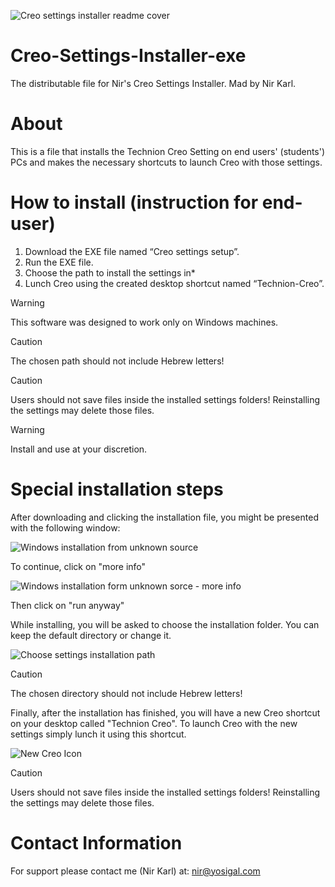 ![Creo settings installer readme cover](https://github.com/NirKarl/Creo-Settings-Installer-exe/assets/36088400/9e2a6013-a4f0-460f-9a2b-34af8f918720)

# Creo-Settings-Installer-exe
The distributable file for Nir's Creo Settings Installer.
Mad by Nir Karl.

# About
This is a file that installs the Technion Creo Setting on end users' (students') PCs and makes the necessary shortcuts to launch Creo with those settings.

# How to install (instruction for end-user)
1. Download the EXE file named “Creo settings setup”.
2. Run the EXE file.
3. Choose the path to install the settings in*
4. Lunch Creo using the created desktop shortcut named “Technion-Creo”.

>[!WARNING]
> This software was designed to work only on Windows machines.

>[!CAUTION]
> The chosen path should not include Hebrew letters!

>[!CAUTION]
> Users should not save files inside the installed settings folders! Reinstalling the settings may delete those files.

>[!WARNING]
> Install and use at your discretion.

# Special installation steps
After downloading and clicking the installation file, you might be presented with the following window:

![Windows installation from unknown source](https://github.com/user-attachments/assets/72d7efa1-ebe3-4404-a801-af20e0a0229f)

To continue, click on "more info"

![Windows installation form unknown sorce - more info](https://github.com/user-attachments/assets/5b2ea151-53da-4f94-b695-4251219e688f)

Then click on "run anyway"

While installing, you will be asked to choose the installation folder. You can keep the default directory or change it.  

![Choose settings installation path](https://github.com/user-attachments/assets/e703d083-152c-44a2-b503-d7bd7d11a574)

>[!CAUTION]
> The chosen directory should not include Hebrew letters!

Finally, after the installation has finished, you will have a new Creo shortcut on your desktop called "Technion Creo". To launch Creo with the new settings simply lunch it using this shortcut.

![New Creo Icon](https://github.com/user-attachments/assets/9fed5091-effe-4069-aa2b-a0162d703a87)

>[!CAUTION]
>Users should not save files inside the installed settings folders! Reinstalling the settings may delete those files.

# Contact Information
For support please contact me (Nir Karl) at: nir@yosigal.com
